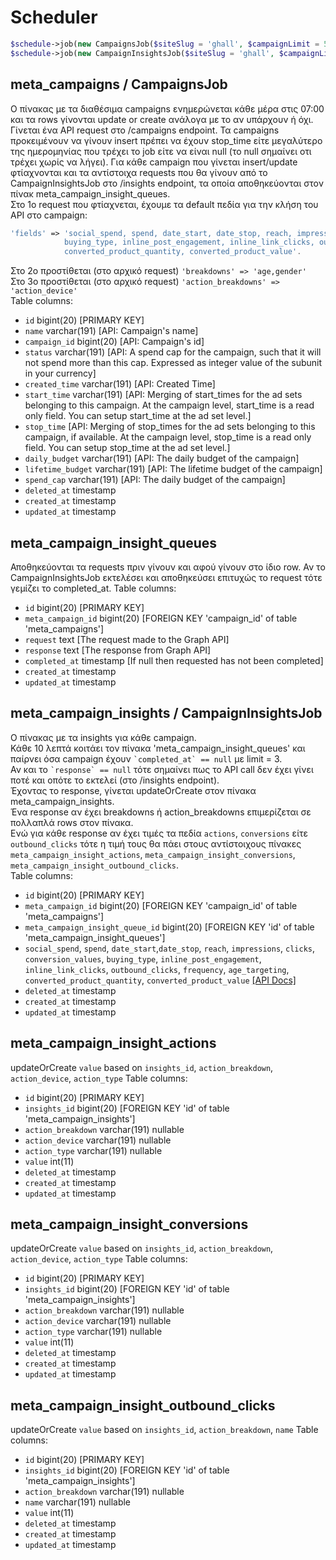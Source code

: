 # Scheduler
```php 
$schedule->job(new CampaignsJob($siteSlug = 'ghall', $campaignLimit = 500))->dailyAt('07:00');
$schedule->job(new CampaignInsightsJob($siteSlug = 'ghall', $campaignLimit = 10))->everyTenMinutes();
```

## meta_campaigns / CampaignsJob
Ο πίνακας με τα διαθέσιμα campaigns ενημερώνεται κάθε μέρα στις 07:00 και τα rows γίνονται update or create ανάλογα με το αν υπάρχουν ή όχι.  
Γίνεται ένα API request στο /campaigns endpoint. Τα campaigns προκειμένουν να γίνουν insert πρέπει να έχουν stop_time είτε μεγαλύτερο της ημερομηνίας που τρέχει το job είτε να είναι null (το null σημαίνει οτι τρέχει χωρίς να λήγει). Για κάθε campaign που γίνεται insert/update φτίαχνονται και τα αντίστοιχα requests που θα γίνουν από το CampaignInsightsJob στο /insights endpoint, τα οποία αποθηκεύονται στον πίνακ meta_campaign_insight_queues.  
Στο 1ο request που φτίαχνεται, έχουμε τα default πεδία για την κλήση του API στο campaign:  
```php
'fields' => 'social_spend, spend, date_start, date_stop, reach, impressions, clicks, actions, conversions, conversion_values, 
            buying_type, inline_post_engagement, inline_link_clicks, outbound_clicks, frequency, age_targeting, 
            converted_product_quantity, converted_product_value'.
``` 
Στο 2ο προστίθεται (στο αρχικό request) ``` 'breakdowns' => 'age,gender' ```  
Στο 3ο προστίθεται (στο αρχικό request) ``` 'action_breakdowns' => 'action_device' ```  
Table columns:  
- `id` bigint(20) [PRIMARY KEY]
- `name` varchar(191) [API: Campaign's name]
- `campaign_id` bigint(20) [API: Campaign's id]
- `status` varchar(191) [API: A spend cap for the campaign, such that it will not spend more than this cap. Expressed as integer value of the subunit in your currency]
- `created_time` varchar(191) [API: Created Time]
- `start_time` varchar(191) [API: Merging of start_times for the ad sets belonging to this campaign. At the campaign level, start_time is a read only field. You can setup start_time at the ad set level.]
- `stop_time` [API: Merging of stop_times for the ad sets belonging to this campaign, if available. At the campaign level, stop_time is a read only field. You can setup stop_time at the ad set level.]
- `daily_budget` varchar(191) [API: The daily budget of the campaign]
- `lifetime_budget` varchar(191) [API: The lifetime budget of the campaign]
- `spend_cap` varchar(191) [API: The daily budget of the campaign] 
- `deleted_at` timestamp
- `created_at` timestamp
- `updated_at` timestamp

## meta_campaign_insight_queues
Αποθηκεύονται τα requests πριν γίνουν και αφού γίνουν στο ίδιο row. Αν το CampaignInsightsJob εκτελέσει και αποθηκεύσει επιτυχώς το request τότε γεμίζει το completed_at.
Table columns:  
- `id` bigint(20) [PRIMARY KEY]
- `meta_campaign_id` bigint(20) [FOREIGN KEY 'campaign_id' of table 'meta_campaigns']
- `request` text [The request made to the Graph API]
- `response` text [The response from Graph API]
- `completed_at` timestamp [If null then requested has not been completed]
- `created_at` timestamp
- `updated_at` timestamp

## meta_campaign_insights / CampaignInsightsJob
Ο πίνακας με τα insights για κάθε campaign.  
Κάθε 10 λεπτά κοιτάει τον πίνακα 'meta_campaign_insight_queues' και παίρνει όσα campaign έχουν `` `completed_at` == null `` με limit = 3.    
Αν και το `` `response` == null `` τότε σημαίνει πως το API call δεν έχει γίνει ποτέ και οπότε το εκτελεί (στο /insights endpoint).  
Έχοντας το response, γίνεται updateOrCreate στον πίνακα meta_campaign_insights.  
Ένα response αν έχει breakdowns ή action_breakdowns επιμερίζεται σε πολλαπλά rows στον πίνακα.  
Ενώ για κάθε response αν έχει τιμές τα πεδία `actions`, `conversions` είτε `outbound_clicks` τότε η τιμή τους θα πάει στους αντίστοιχους πίνακες `meta_campaign_insight_actions`, `meta_campaign_insight_conversions`, `meta_campaign_insight_outbound_clicks`.  
Table columns:  
- `id` bigint(20) [PRIMARY KEY]
- `meta_campaign_id` bigint(20) [FOREIGN KEY 'campaign_id' of table 'meta_campaigns']
- `meta_campaign_insight_queue_id` bigint(20) [FOREIGN KEY 'id' of table 'meta_campaign_insight_queues']
- `social_spend`, `spend`, `date_start`,`date_stop`, `reach`, `impressions`, `clicks`, `conversion_values`, `buying_type`, `inline_post_engagement`, `inline_link_clicks`, `outbound_clicks`, `frequency`, `age_targeting`, `converted_product_quantity`, `converted_product_value` <a href="https://developers.facebook.com/docs/marketing-api/reference/ad-campaign-group/insights/" target="_blank">[API Docs]</a>
- `deleted_at` timestamp 
- `created_at` timestamp 
- `updated_at` timestamp

## meta_campaign_insight_actions
updateOrCreate `value` based on `insights_id`, `action_breakdown`, `action_device`, `action_type`
Table columns:  
- `id` bigint(20) [PRIMARY KEY]
- `insights_id` bigint(20) [FOREIGN KEY 'id' of table 'meta_campaign_insights']
- `action_breakdown` varchar(191) nullable
- `action_device` varchar(191) nullable
- `action_type` varchar(191) nullable
- `value` int(11)
- `deleted_at` timestamp 
- `created_at` timestamp 
- `updated_at` timestamp

## meta_campaign_insight_conversions
updateOrCreate `value` based on `insights_id`, `action_breakdown`, `action_device`, `action_type`
Table columns:  
- `id` bigint(20) [PRIMARY KEY]
- `insights_id` bigint(20) [FOREIGN KEY 'id' of table 'meta_campaign_insights']
- `action_breakdown` varchar(191) nullable
- `action_device` varchar(191) nullable
- `action_type` varchar(191) nullable
- `value` int(11)
- `deleted_at` timestamp 
- `created_at` timestamp 
- `updated_at` timestamp

## meta_campaign_insight_outbound_clicks
updateOrCreate `value` based on `insights_id`, `action_breakdown`, `name`
Table columns:  
- `id` bigint(20) [PRIMARY KEY]
- `insights_id` bigint(20) [FOREIGN KEY 'id' of table 'meta_campaign_insights']
- `action_breakdown` varchar(191) nullable
- `name` varchar(191) nullable
- `value` int(11)
- `deleted_at` timestamp 
- `created_at` timestamp 
- `updated_at` timestamp

